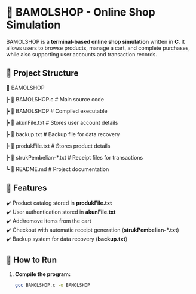# 🛒 BAMOLSHOP - Online Shop Simulation

BAMOLSHOP is a **terminal-based online shop simulation** written in **C**. It allows users to browse products, manage a cart, and complete purchases, while also supporting user accounts and transaction records.

## 📂 Project Structure

📁 BAMOLSHOP

┣ 📜 BAMOLSHOP.c # Main source code

┣ 📜 BAMOLSHOP # Compiled executable

┣ 📜 akunFile.txt # Stores user account details

┣ 📜 backup.txt # Backup file for data recovery

┣ 📜 produkFile.txt # Stores product details

┣ 📜 strukPembelian-*.txt # Receipt files for transactions

┗ 📜 README.md # Project documentation



## 📌 Features
✔️ Product catalog stored in **produkFile.txt**  
✔️ User authentication stored in **akunFile.txt**  
✔️ Add/remove items from the cart  
✔️ Checkout with automatic receipt generation (**strukPembelian-*.txt**)  
✔️ Backup system for data recovery (**backup.txt**)  

## 🚀 How to Run
1. **Compile the program:**
   ```bash
   gcc BAMOLSHOP.c -o BAMOLSHOP
